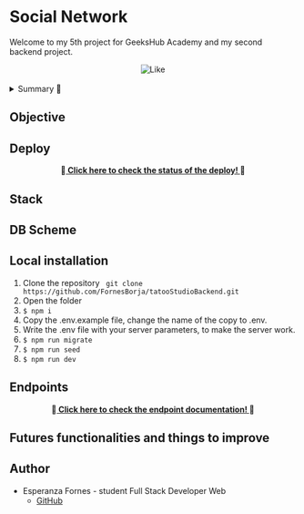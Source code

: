 # Social Network

Welcome to my 5th project for GeeksHub Academy and my second backend project.

<div align="center">
  <img src="https://media0.giphy.com/media/v1.Y2lkPTc5MGI3NjExOGptYmEweWF4ZGhteWlnZ285eWcyaDljOWI2M2VyZmU5M285enVsZCZlcD12MV9pbnRlcm5hbF9naWZfYnlfaWQmY3Q9Zw/ONUbxDeVekEKa8ynHb/giphy.webp" alt="Like" />
</div>
<br/>
<details>
  <summary>Summary 📝</summary>
  <ol>
    <li><a href="#objective">Objective</a></li>
    <li><a href="#deploy">Deploy</a></li>
    <li><a href="#stack">Stack</a></li>
    <li><a href="#db-scheme">DB Scheme</a></li>
    <li><a href="#local-installation">Installation</a></li>
    <li><a href="#endpoints">Endpoints</a></li>
    <li><a href="#futures-functionalities-and-things-to-improve">Futures functionalities and things to improve</a></li>
    <li><a href="#author">Author</a></li>
  </ol>
</details>

## Objective


## Deploy
<div align="center">
    🚀<a href=""><strong> Click here to check the status of the deploy! </strong></a>🚀
</div>

## Stack


## DB Scheme

## Local installation
1. Clone the repository ``` git clone https://github.com/FornesBorja/tatooStudioBackend.git```
2. Open the folder
3. ` $ npm i `
4. Copy the .env.example file, change the name of the copy to .env.
5. Write the .env file with your server parameters, to make the server work.
6. ``` $ npm run migrate ``` 
7. ``` $ npm run seed ``` 
8. ``` $ npm run dev ``` 

## Endpoints

<div align="center">
    📖<a href="https://documenter.getpostman.com/view/36919197/2sA3kSnNSa"><strong> Click here to check the endpoint documentation! </strong></a>📖
</div>

## Futures functionalities and things to improve

## Author

- Esperanza Fornes - student Full Stack Developer Web
  - [GitHub](https://github.com/fornesborja)